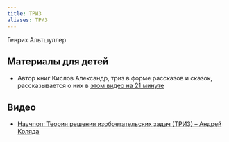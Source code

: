 ```yaml
---
title: ТРИЗ
aliases: ТРИЗ
---
```


Генрих Альтшуллер 

## Материалы для детей
- Автор книг Кислов Александр, триз в форме рассказов и сказок, рассказывается о них в [этом видео на 21 минуте](https://youtu.be/1OLVsKu23gQ)


## Видео
- [Научпоп: Теория решения изобретательских задач (ТРИЗ) – Андрей Коляда](https://youtu.be/1OLVsKu23gQ)





